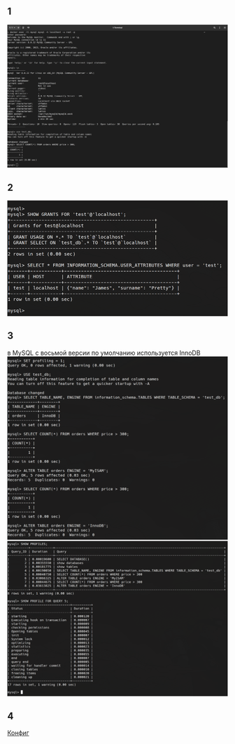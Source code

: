 ## 1
![](./assets/1.png)

## 2
![](./assets/2.png)

## 3
в MySQL с восьмой версии по умолчанию используется InnoDB
![](./assets/3.png)
![](./assets/3-1.png)

## 4
[Конфиг](./src/my.cnf)
